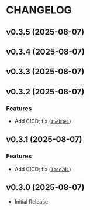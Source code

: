 # CHANGELOG

<!-- version list -->

## v0.3.5 (2025-08-07)


## v0.3.4 (2025-08-07)


## v0.3.3 (2025-08-07)


## v0.3.2 (2025-08-07)

### Features

- Add CICD; fix
  ([`45eb3e1`](https://github.com/MarkShawn2020/volcengine-s2s-demo-py/commit/45eb3e1188ab66f3a60c8631137f3fc4f7c12c12))


## v0.3.1 (2025-08-07)

### Features

- Add CICD; fix
  ([`1bec7d1`](https://github.com/MarkShawn2020/volcengine-s2s-demo-py/commit/1bec7d1f9da372cdec4e7f267213491c7aa53178))


## v0.3.0 (2025-08-07)

- Initial Release
